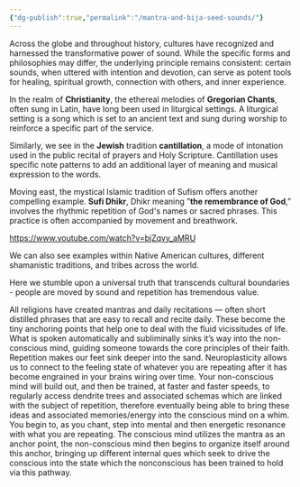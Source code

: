```yaml
---
{"dg-publish":true,"permalink":"/mantra-and-bija-seed-sounds/"}
---
```



Across the globe and throughout history, cultures have recognized and harnessed the transformative power of sound. While the specific forms and philosophies may differ, the underlying principle remains consistent: certain sounds, when uttered with intention and devotion, can serve as potent tools for healing, spiritual growth, connection with others, and inner experience. 

In the realm of **Christianity**, the ethereal melodies of **Gregorian Chants**, often sung in Latin, have long been used in liturgical settings. A liturgical setting is a song which is set to an ancient text and sung during worship to reinforce a specific part of the service. 

Similarly, we see in the **Jewish** tradition **cantillation**, a mode of intonation used in the public recital of prayers and Holy Scripture. Cantillation uses specific note patterns to add an additional layer of meaning and musical expression to the words. 

Moving east, the mystical Islamic tradition of Sufism offers another compelling example. **Sufi Dhikr**, Dhikr meaning ”**the remembrance of God**,” involves the rhythmic repetition of God's names or sacred phrases. This practice is often accompanied by movement and breathwork. 

https://www.youtube.com/watch?v=bjZqvy_aMRU

We can also see examples within Native American cultures, different shamanistic traditions, and tribes across the world.

Here we stumble upon a universal truth that transcends cultural boundaries - people are moved by sound and repetition has tremendous value. 

All religions have created mantras and daily recitations — often short distilled phrases that are easy to recall and recite daily. These become the tiny anchoring points that help one to deal with the fluid vicissitudes of life. What is spoken automatically and subliminally sinks it’s way into the non-conscious mind, guiding someone towards the core principles of their faith. Repetition makes our feet sink deeper into the sand. Neuroplasticity allows us to connect to the feeling state of whatever you are repeating after it has become engrained in your brains wiring over time. Your non-conscious mind will build out, and then be trained, at faster and faster speeds, to regularly access dendrite trees and associated schemas which are linked with the subject of repetition, therefore eventually being able to bring these ideas and associated memories/energy into the conscious mind on a whim. You begin to, as you chant, step into mental and then energetic resonance with what you are repeating. The conscious mind utilizes the mantra as an anchor point, the non-conscious mind then begins to organize itself around this anchor, bringing up different internal ques which seek to drive the conscious into the state which the nonconscious has been trained to hold via this pathway. 